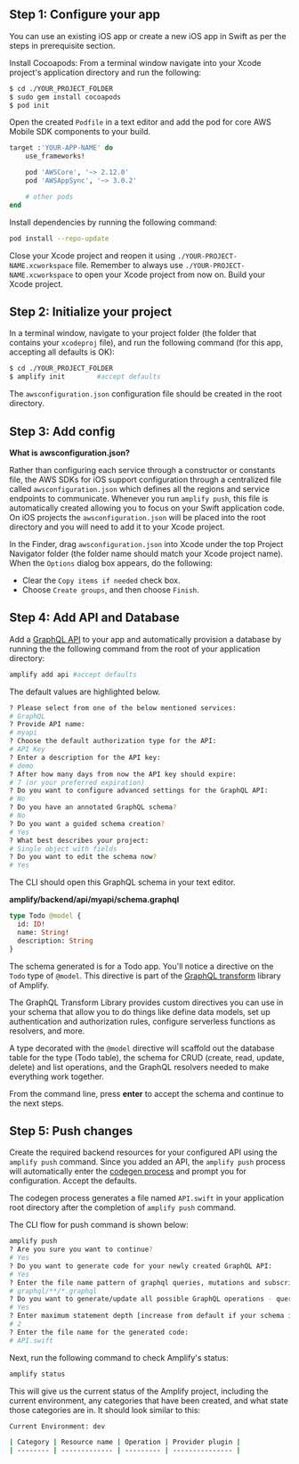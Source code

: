 
## Step 1: Configure your app
You can use an existing iOS app or create a new iOS app in Swift as per the steps in prerequisite section. 

Install Cocoapods: From a terminal window navigate into your Xcode project's application directory and run the following:

```bash
$ cd ./YOUR_PROJECT_FOLDER
$ sudo gem install cocoapods
$ pod init
```

Open the created  `Podfile` in a text editor and add the pod for core AWS Mobile SDK components to your build.

```ruby
target :'YOUR-APP-NAME' do
    use_frameworks!

    pod 'AWSCore', '~> 2.12.0'
    pod 'AWSAppSync', '~> 3.0.2'

    # other pods
end
```

Install dependencies by running the following command:

```bash
pod install --repo-update
```

Close your Xcode project and reopen it using `./YOUR-PROJECT-NAME.xcworkspace` file. Remember to always use `./YOUR-PROJECT-NAME.xcworkspace` to open your Xcode project from now on. Build your Xcode project.


## Step 2: Initialize your project

In a terminal window, navigate to your project folder (the folder that contains your `xcodeproj` file), and run the following command (for this app, accepting all defaults is OK):

```bash
$ cd ./YOUR_PROJECT_FOLDER
$ amplify init        #accept defaults
```

The `awsconfiguration.json` configuration file should be created in the root directory. 

## Step 3: Add config

**What is awsconfiguration.json?**

Rather than configuring each service through a constructor or constants file, the AWS SDKs for iOS support configuration through a centralized file called `awsconfiguration.json` which defines all the regions and service endpoints to communicate. Whenever you run `amplify push`, this file is automatically created allowing you to focus on your Swift application code. On iOS projects the `awsconfiguration.json` will be placed into the root directory and you will need to add it to your Xcode project.

In the Finder, drag `awsconfiguration.json` into Xcode under the top Project Navigator folder (the folder name should match your Xcode project name). When the `Options` dialog box appears, do the following:

* Clear the `Copy items if needed` check box.
* Choose `Create groups`, and then choose `Finish`.

## Step 4: Add API and Database

Add a [GraphQL API](https://docs.aws.amazon.com/appsync/latest/devguide/designing-a-graphql-api.html) to your app and automatically provision a database by running the the following command from the root of your application directory:

```bash
amplify add api #accept defaults
```

The default values are highlighted below.
```bash
? Please select from one of the below mentioned services:
# GraphQL
? Provide API name:
# myapi
? Choose the default authorization type for the API:
# API Key
? Enter a description for the API key:
# demo
? After how many days from now the API key should expire:
# 7 (or your preferred expiration)
? Do you want to configure advanced settings for the GraphQL API:
# No
? Do you have an annotated GraphQL schema? 
# No
? Do you want a guided schema creation? 
# Yes
? What best describes your project: 
# Single object with fields
? Do you want to edit the schema now? 
# Yes
```

The CLI should open this GraphQL schema in your text editor.

__amplify/backend/api/myapi/schema.graphql__

```graphql
type Todo @model {
  id: ID!
  name: String!
  description: String
}
```

The schema generated is for a Todo app. You'll notice a directive on the `Todo` type of `@model`. This directive is part of the [GraphQL transform](/cli/graphql-transformer/directives) library of Amplify. 

The GraphQL Transform Library provides custom directives you can use in your schema that allow you to do things like define data models, set up authentication and authorization rules, configure serverless functions as resolvers, and more.

A type decorated with the `@model` directive will scaffold out the database table for the type (Todo table), the schema for CRUD (create, read, update, delete) and list operations, and the GraphQL resolvers needed to make everything work together.

From the command line, press __enter__ to accept the schema and continue to the next steps.

## Step 5: Push changes

Create the required backend resources for your configured API using the `amplify push` command.
Since you added an API, the `amplify push` process will automatically enter the [codegen process](https://aws-amplify.github.io/docs/cli-toolchain/graphql#codegen) and prompt you for configuration. Accept the defaults.

The codegen process generates a file named `API.swift` in your application root directory after the completion of `amplify push` command.

The CLI flow for push command is shown below:

```bash
amplify push
? Are you sure you want to continue?
# Yes
? Do you want to generate code for your newly created GraphQL API:
# Yes
? Enter the file name pattern of graphql queries, mutations and subscriptions:
# graphql/**/*.graphql
? Do you want to generate/update all possible GraphQL operations - queries, mutations and subscriptions:
# Yes
? Enter maximum statement depth [increase from default if your schema is deeply nested]:
# 2
? Enter the file name for the generated code:
# API.swift
```

Next, run the following command to check Amplify's status:

```bash
amplify status
```

This will give us the current status of the Amplify project, including the current environment, any categories that have been created, and what state those categories are in. It should look similar to this:

```bash
Current Environment: dev

| Category | Resource name | Operation | Provider plugin |
| -------- | ------------- | --------- | --------------- |
```
